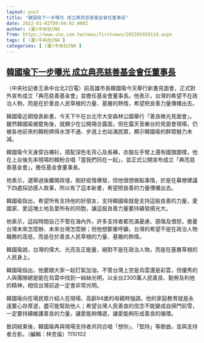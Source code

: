 ```yaml
---
layout: post
title: "韓國瑜下一步曝光 成立典亮慈善基金會任董事長"
date: 2022-01-02T09:04:02.000Z
author: (臺)中央社CNA
from: https://www.cna.com.tw/news/firstnews/202201020110.aspx
tags: [ (臺)中央社CNA ]
categories: [ (臺)中央社CNA ]
---
```

<!--1641114242000-->
[韓國瑜下一步曝光 成立典亮慈善基金會任董事長](https://www.cna.com.tw/news/firstnews/202201020110.aspx)
------

<div>
<div></div><div><p>（中央社記者王承中台北2日電）前高雄市長韓國瑜今天舉行新書見面會，正式對外宣布成立「典亮慈善基金會」並擔任基金會董事長。他表示，台灣的希望不在政治人物，而是在於善良人民草根的力量、基層的熱情，希望把良善力量傳播出去。</p><p>韓國瑜近期發表新書，今天下午在台北市大安森林公園舉行「善良微光見面會」。雖然韓國瑜被罷免後，就顯少在公開場合露面，但在露天音樂台的見面會現場，仍被各地前來的韓粉擠得水泄不通、步道上也站滿民眾，顯示韓國瑜的群眾魅力未減。</p><p>韓國瑜今天身穿白襯衫，搭配深色毛背心及長褲，衣服左手臂上還有國旗圖樣，他在上台後先率現場的韓粉合唱「當我們同在一起」，並正式公開宣布成立「典亮慈善基金會」，擔任基金會董事長。</p><p>他表示，選舉過後離開政壇，剛好疫情爆發，但他很想做點事情，於是在幕僚建議下四處採訪感人故事，所以有了這本新書，希望把良善的力量傳播出去。</p><p>韓國瑜指出，希望所有支持他的好朋友，支持韓國瑜就是支持這股良善的力量，愛國家、愛這塊土地及愛所有的同胞，讓這股良善力量要持續發揚光大。</p><p>他表示，這段時間自己不管在海內外，許多支持者都充滿憂慮、感傷及憤怒，擔憂台灣未來怎麼辦、未來台灣怎麼辦；但他想鄭重呼籲，台灣的希望不是在政治人物職務的高低，而是在於善良人民草根的力量、基層的熱情。</p><p>韓國瑜說，台灣的偉大、光亮及正能量，絕對不是在政治人物，而是在基層草根的人民身上。</p><p>韓國瑜指出，他要跟大家一起打氣加油，不管台灣上空是烏雲還是彩雲，但優秀的人與團隊總是能在烏雲中找到一絲絲光明，以全台2300萬人民善良、勤勞及利他的精神，相信台灣前途一定會非常光明。</p><p>韓國瑜向在場民眾介紹人在現場、高齡94歲的母親時強調，他的家庭教育就是永遠要心存厚道，盡可能幫助他人；希望台灣人民善良的信念不能變成自掃門前雪，一定要持續維護善良的力量，讓愛能夠傳遞，讓愛能夠形成善良的循環。</p><p>致詞結束後，韓國瑜再與現場支持者共同合唱「想你」、「堅持」等歌曲，並與支持者合影。（編輯：林克倫）1110102</p></div>
</div>
